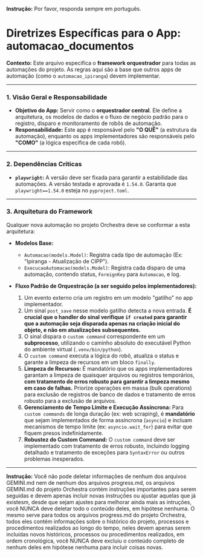 **Instrução:** Por favor, responda sempre em português.

# Diretrizes Específicas para o App: automacao_documentos

**Contexto:** Este arquivo especifica o **framework orquestrador** para todas as automações do projeto. As regras aqui são a base que outros apps de automação (como o `automacao_ipiranga`) devem implementar.

---

### 1. Visão Geral e Responsabilidade

*   **Objetivo do App:** Servir como o **orquestrador central**. Ele define a arquitetura, os modelos de dados e o fluxo de negócio padrão para o registro, disparo e monitoramento de robôs de automação.
*   **Responsabilidade:** Este app é responsável pelo **"O QUÊ"** (a estrutura da automação), enquanto os apps implementadores são responsáveis pelo **"COMO"** (a lógica específica de cada robô).

---

### 2. Dependências Críticas

*   **`playwright`:** A versão deve ser fixada para garantir a estabilidade das automações. A versão testada e aprovada é `1.54.0`. Garanta que `playwright==1.54.0` esteja no `pyproject.toml`.

---

### 3. Arquitetura do Framework

Qualquer nova automação no projeto Orchestra deve se conformar a esta arquitetura:

*   **Modelos Base:**
    *   `Automacao(models.Model)`: Registra cada tipo de automação (Ex: "Ipiranga - Atualização de CIPP").
    *   `ExecucaoAutomacao(models.Model)`: Registra cada disparo de uma automação, contendo status, `ForeignKey` para `Automacao`, e log.

*   **Fluxo Padrão de Orquestração (a ser seguido pelos implementadores):**
    1.  Um evento externo cria um registro em um modelo "gatilho" no app implementador.
    2.  Um sinal `post_save` nesse modelo gatilho detecta a nova entrada. **É crucial que o handler do sinal verifique `if created` para garantir que a automação seja disparada apenas na criação inicial do objeto, e não em atualizações subsequentes.**
    3.  O sinal dispara o `custom command` correspondente em um **subprocesso**, utilizando o caminho absoluto do executável Python do ambiente virtual (`.venv/bin/python`).
    4.  O `custom command` executa a lógica do robô, atualiza o status e garante a limpeza de recursos em um bloco `finally`.
    5.  **Limpeza de Recursos:** É mandatório que os apps implementadores garantam a limpeza de quaisquer arquivos ou registros temporários, **com tratamento de erros robusto para garantir a limpeza mesmo em caso de falhas.** Priorize operações em massa (bulk operations) para exclusão de registros de banco de dados e tratamento de erros robusto para a exclusão de arquivos.
    6.  **Gerenciamento de Tempo Limite e Execução Assíncrona:** Para `custom commands` de longa duração (ex: web scraping), é **mandatório** que sejam implementados de forma assíncrona (`asyncio`) e incluam mecanismos de tempo limite (ex: `asyncio.wait_for`) para evitar que fiquem presos indefinidamente.
    7.  **Robustez do Custom Command:** O `custom command` deve ser implementado com tratamento de erros robusto, incluindo logging detalhado e tratamento de exceções para `SyntaxError` ou outros problemas inesperados.

---

**Instrução:** Você não pode deletar informações de nenhum dos arquivos GEMINI.md nem de nenhum dos arquivos progress.md, os arquivos GEMINI.md do projeto Orchestra contém instruções importantes para serem seguidas e devem apenas incluir novas instruções ou ajustar aquelas que já existesm, desde que sejam ajustes para melhorar ainda mais as intruções, você NUNCA deve deletar todo o conteúdo deles, em hipótese nenhuma. O mesmo serve para todos os arquivos progress.md do projeto Orchestra, todos eles contém informações sobre o histórico do projeto, processos e procedimentos realizados ao longo do tempo, neles devem apenas serem incluídas novos históricos, processos ou procedimentos realizados, em ordem cronológica, você NUNCA deve excluiu o conteúdo completo de nenhum deles em hipótese nenhuma para incluir coisas novas.
